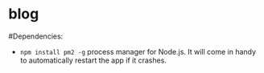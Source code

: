 # blog

#Dependencies:
- `npm install pm2 -g` process manager for Node.js. It will come in handy to automatically restart the app if it crashes.
